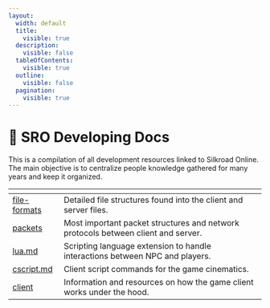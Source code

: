 ```yaml
---
layout:
  width: default
  title:
    visible: true
  description:
    visible: false
  tableOfContents:
    visible: true
  outline:
    visible: false
  pagination:
    visible: true
---
```


# 🐫 SRO Developing Docs

This is a compilation of all development resources linked to Silkroad Online.\
The main objective is to centralize people knowledge gathered for many years and keep it organized.

<table data-card-size="large" data-view="cards"><thead><tr><th data-type="content-ref"></th><th></th></tr></thead><tbody><tr><td><a href="file-formats/">file-formats</a></td><td>Detailed file structures found into the client and server files.</td></tr><tr><td><a href="packets/">packets</a></td><td>Most important packet structures and network protocols between client and server.</td></tr><tr><td><a href="lua.md">lua.md</a></td><td>Scripting language extension to handle interactions between NPC and players.</td></tr><tr><td><a href="cscript.md">cscript.md</a></td><td>Client script commands for the game cinematics.</td></tr><tr><td><a href="client/">client</a></td><td>Information and resources on how the game client works under the hood.</td></tr></tbody></table>

